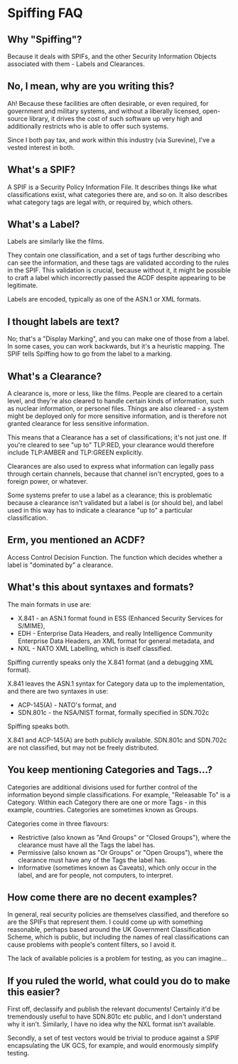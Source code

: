 Spiffing FAQ
============

## Why "Spiffing"?

Because it deals with SPIFs, and the other Security Information Objects associated with them - Labels and Clearances.

## No, I mean, why are you writing this?

Ah! Because these facilities are often desirable, or even required, for government and military systems, and without a
liberally licensed, open-source library, it drives the cost of such software up very high and additionally restricts
who is able to offer such systems.

Since I both pay tax, and work within this industry (via Surevine), I've a vested interest in both.

## What's a SPIF?

A SPIF is a Security Policy Information File. It describes things like what classifications exist, what categories there
are, and so on. It also describes what category tags are legal with, or required by, which others.

## What's a Label?

Labels are similarly like the films.

They contain one classification, and a set of tags further describing who can see the information, and these tags are
validated according to the rules in the SPIF. This validation is crucial, because without it, it might be possible to
craft a label which incorrectly passed the ACDF despite appearing to be legitimate.

Labels are encoded, typically as one of the ASN.1 or XML formats.

## I thought labels are text?

No; that's a "Display Marking", and you can make one of those from a label. In some cases, you can work backwards, but
it's a heuristic mapping. The SPIF tells Spiffing how to go from the label to a marking. 

## What's a Clearance?

A clearance is, more or less, like the films. People are cleared to a certain level, and they're also cleared to handle
certain kinds of information, such as nuclear information, or personel files. Things are also cleared - a system might
be deployed only for more sensitive information, and is therefore not granted clearance for less sensitive information.

This means that a Clearance has a set of classifications; it's not just one. If you're cleared to see "up to" TLP:RED,
your clearance would therefore include TLP:AMBER and TLP:GREEN explicitly.

Clearances are also used to express what information can legally pass through certain channels, because that channel
isn't encrypted, goes to a foreign power, or whatever.

Some systems prefer to use a label as a clearance; this is problematic because a clearance isn't validated but a label
is (or should be), and label used in this way has to indicate a clearance "up to" a particular classification.

## Erm, you mentioned an ACDF?

Access Control Decision Function. The function which decides whether a label is "dominated by" a clearance.

## What's this about syntaxes and formats?

The main formats in use are:

* X.841 - an ASN.1 format found in ESS (Enhanced Security Services for S/MIME),
* EDH - Enterprise Data Headers, and really Intelligence Community Enterprise Data Headers, an XML format for general metadata, and
* NXL - NATO XML Labelling, which is itself classified.

Spiffing currently speaks only the X.841 format (and a debugging XML format).

X.841 leaves the ASN.1 syntax for Category data up to the implementation, and there are two syntaxes in use:

* ACP-145(A) - NATO's format, and
* SDN.801c - the NSA/NIST format, formally specified in SDN.702c

Spiffing speaks both.

X.841 and ACP-145(A) are both publicly available. SDN.801c and SDN.702c are not classified, but may not be freely
distributed.

## You keep mentioning Categories and Tags...?

Categories are additional divisions used for further control of the information beyond simple classifications. For
example, "Releasable To" is a Category. Within each Category there are one or more Tags - in this example, countries.
Categories are sometimes known as Groups.

Categories come in three flavours:
 
* Restrictive (also known as "And Groups" or "Closed Groups"), where the clearance must have all the Tags the label has.
* Permissive (also known as "Or Groups" or "Open Groups"), where the clearance must have any of the Tags the label has.
* Informative (sometimes known as Caveats), which only occur in the label, and are for people, not computers, to interpret.

## How come there are no decent examples?

In general, real security policies are themselves classified, and therefore so are the SPIFs that represent them. I
could come up with something reasonable, perhaps based around the UK Government Classification Scheme, which is public,
but including the names of real classifications can cause problems with people's content filters, so I avoid it.

The lack of available policies is a problem for testing, as you can imagine...

## If you ruled the world, what could you do to make this easier?

First off, declassify and publish the relevant documents! Certainly it'd be tremendously useful to have SDN.801c etc
public, and I don't understand why it isn't. Similarly, I have no idea why the NXL format isn't available.

Secondly, a set of test vectors would be trivial to produce against a SPIF encapsulating the UK GCS, for example, and
would enormously simplify testing.
